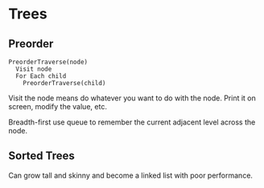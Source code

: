 # Trees

## Preorder

```
PreorderTraverse(node)
  Visit node
  For Each child
    PreorderTraverse(child)
```

Visit the node means do whatever you want to do with the node. Print it on screen, modify the value, etc.

Breadth-first use queue to remember the current adjacent level across the node.

## Sorted Trees

Can grow tall and skinny and become a linked list with poor performance.